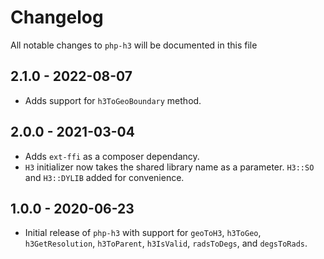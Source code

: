 # Changelog

All notable changes to `php-h3` will be documented in this file

## 2.1.0 - 2022-08-07

- Adds support for `h3ToGeoBoundary` method.

## 2.0.0 - 2021-03-04

- Adds `ext-ffi` as a composer dependancy.
- `H3` initializer now takes the shared library name as a parameter. `H3::SO` and `H3::DYLIB` added for convenience.

## 1.0.0 - 2020-06-23

- Initial release of `php-h3` with support for `geoToH3`, `h3ToGeo`, `h3GetResolution`, `h3ToParent`, `h3IsValid`, `radsToDegs`, and `degsToRads`.
